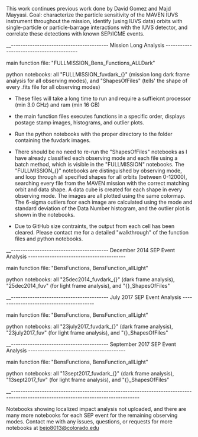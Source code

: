 This work continues previous work done by David Gomez and Majd Mayyasi. Goal: characterize the particle sensitivity of the MAVEN IUVS instrument throughout the mission, 
identify (using IUVS data) orbits with single-particle or particle-barrage interactions with the IUVS detector, and correlate these detections with known SEP/ICME events.

__----------------------------------------- Mission Long Analysis -----------------------------------------

main function file: "FULLMISSION_Bens_Functions_ALLDark"

python notebooks: all "FULLMISSION_fuvdark_{}" (mission long dark frame analysis for all observing modes), and "ShapesOfFiles" (tells' the shape of every .fits file 
for all observing modes)

- These files will take a long time to run and require a suffieicnt processor (min 3.0 GHz) and ram (min 16 GB)

- the main function files executes functions in a specific order, displays postage stamp images, histograms, and outlier plots.

- Run the python notebooks with the proper directory to the folder containing the fuvdark images.

- There should be no need to re-run the "ShapesOfFiles" notebooks as I have already classified each observing mode and each file using a batch method, which is 
  visible in the "FULLMISSION" notebooks.  The "FULLMISSION_{}" notebooks are distinguished by observing mode, and loop through all specified shapes for all
  orbits (between 0-12000), searching every file from the MAVEN mission with the correct matching orbit and data shape.  A data cube is created for each shape in every 
  observing mode. The images are all plotted using the same colormap.  The 6-sigma outliers foor each image are calculated using the mode and standard deviation of the 
  Data Number histogram, and the outlier plot is shown in the notebooks.
  
 - Due to GitHub size contraints, the output from each cell has been cleared.  Please contact me for a detailed "walkthrough" of the function files and python notebooks.


__----------------------------------------- December 2014 SEP Event Analysis -----------------------------------------

main function file: "BensFunctions, BensFunction_allLight"

python notebooks: all "25dec2014_fuvdark_{}" (dark frame analysis), "25dec2014_fuv" (for light frame analysis), and "{}_ShapesOfFiles" 


__----------------------------------------- July 2017 SEP Event Analysis -----------------------------------------

main function file: "BensFunctions, BensFunction_allLight"

python notebooks: all "23july2017_fuvdark_{}" (dark frame analysis), "23july2017_fuv" (for light frame analysis), and "{}_ShapesOfFiles" 


__----------------------------------------- September 2017 SEP Event Analysis -----------------------------------------

main function file: "BensFunctions, BensFunction_allLight"

python notebooks: all "13sept2017_fuvdark_{}" (dark frame analysis), "13sept2017_fuv" (for light frame analysis), and "{}_ShapesOfFiles" 


__------------------------------------------------------------------------------------------------------------------------------------

Notebooks showing localized impact analysis not uploaded, and there are many more notebooks for each SEP event for the remaining observing modes.  Contact me with any issues, 
questions, or requests for more notebooks at bejo8013@colorado.edu
